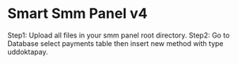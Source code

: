 # Smart Smm Panel v4

Step1: Upload all files in your smm panel root directory.
Step2: Go to Database select payments table then insert new method with type uddoktapay.
